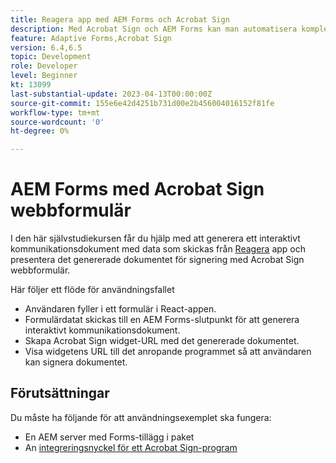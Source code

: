 ```yaml
---
title: Reagera app med AEM Forms och Acrobat Sign
description: Med Acrobat Sign och AEM Forms kan man automatisera komplexa transaktioner och inkludera juridiskt bindande e-signaturer som en del av en smidig digital upplevelse.
feature: Adaptive Forms,Acrobat Sign
version: 6.4,6.5
topic: Development
role: Developer
level: Beginner
kt: 13099
last-substantial-update: 2023-04-13T00:00:00Z
source-git-commit: 155e6e42d4251b731d00e2b456004016152f81fe
workflow-type: tm+mt
source-wordcount: '0'
ht-degree: 0%

---
```


# AEM Forms med Acrobat Sign webbformulär


I den här självstudiekursen får du hjälp med att generera ett interaktivt kommunikationsdokument med data som skickas från [Reagera](https://react.dev/) app och presentera det genererade dokumentet för signering med Acrobat Sign webbformulär.

Här följer ett flöde för användningsfallet

* Användaren fyller i ett formulär i React-appen.
* Formulärdatat skickas till en AEM Forms-slutpunkt för att generera interaktivt kommunikationsdokument.
* Skapa Acrobat Sign widget-URL med det genererade dokumentet.
* Visa widgetens URL till det anropande programmet så att användaren kan signera dokumentet.

## Förutsättningar

Du måste ha följande för att användningsexemplet ska fungera:

* En AEM server med Forms-tillägg i paket
* An [integreringsnyckel för ett Acrobat Sign-program](https://helpx.adobe.com/sign/kb/how-to-create-an-integration-key.html)

